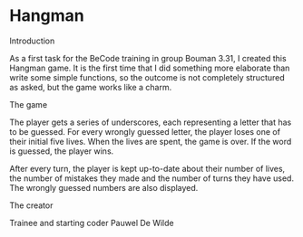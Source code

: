 # Hangman

Introduction

As a first task for the BeCode training in group Bouman 3.31, I created this Hangman game. 
It is the first time that I did something more elaborate than write some simple functions, 
so the outcome is not completely structured as asked, but the game works like a charm.

The game

The player gets a series of underscores, each representing a letter that has to be guessed. 
For every wrongly guessed letter, the player loses one of their initial five lives. When
the lives are spent, the game is over. If the word is guessed, the player wins.

After every turn, the player is kept up-to-date about their number of lives, the number of
mistakes they made and the number of turns they have used. The wrongly guessed numbers are
also displayed.

The creator

Trainee and starting coder Pauwel De Wilde
